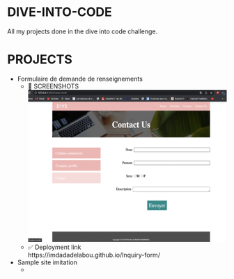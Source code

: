 # DIVE-INTO-CODE
All my projects done in the dive into code challenge.

# PROJECTS
<ul>
    <li> Formulaire de demande de renseignements
    <ul>
    <li> 📸 SCREENSHOTS<br><img  height="350px" src="/screenshots/inquiry2.png"/></li> <li> ✅ Deployment link<br> https://imdadadelabou.github.io/Inquiry-form/ </li>
    </ul>
    </li>
    <li> Sample site imitation
        <ul>
            <li> </li>
        </ul>
    </li>
</ul>
